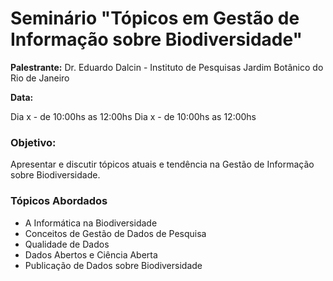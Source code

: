 # Seminário "Tópicos em Gestão de Informação sobre Biodiversidade"

**Palestrante:** Dr. Eduardo Dalcin - Instituto de Pesquisas Jardim Botânico do Rio de Janeiro

**Data:**

Dia x - de 10:00hs as 12:00hs
Dia x - de 10:00hs as 12:00hs

### Objetivo:

Apresentar e discutir tópicos atuais e tendência na Gestão de Informação sobre Biodiversidade.

### Tópicos Abordados

* A Informática na Biodiversidade
* Conceitos de Gestão de Dados de Pesquisa
* Qualidade de Dados
* Dados Abertos e Ciência Aberta
* Publicação de Dados sobre Biodiversidade


